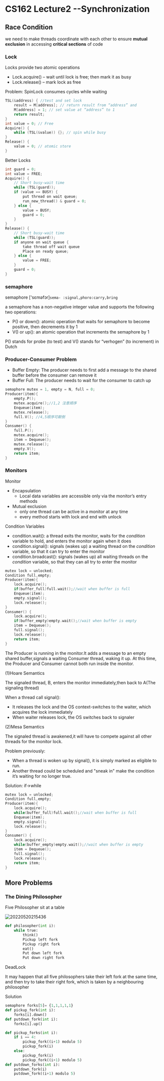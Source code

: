 # CS162 Lecture2 --Synchronization

## Race Condition

we need to make threads coordinate with each other to ensure **mutual exclusion** in accessing **critical sections** of code

### Lock

Locks provide two atomic operations

- Lock.acquire() – wait until lock is free; then mark it as busy
- Lock.release() – mark lock as free

Problem: SpinLock consumes cycles while waiting

```cpp
TSL(&address) { //test and set lock 
    result = M[address]; // return result from “address” and
    M[address] = 1; // set value at “address” to 1
    return result;
}
int value = 0; // Free
Acquire() {
    while (TSL(&value)) {}; // spin while busy
}
Release() {
    value = 0; // atomic store
}
```

Better Locks

```cpp
int guard = 0;
int value = FREE;
Acquire() {
    // Short busy-wait time
    while (TSL(guard));
    if (value == BUSY) {
        put thread on wait queue;
        run_new_thread() & guard = 0;
    } else {
        value = BUSY;
        guard = 0;
    }
}
Release() {
    // Short busy-wait time
    while (TSL(guard));
    if anyone on wait queue {
        take thread off wait queue
        Place on ready queue;
    } else {
        value = FREE;
    }
    guard = 0;
}
```

### semaphore

semaphore ['sɛməfɔr]`sema- :signal,phoro:carry,bring`

a semaphore has a non-negative integer value and supports the following two operations:
- P() or down(): atomic operation that waits for semaphore to become positive, then decrements it by 1
- V() or up(): an atomic operation that increments the semaphore by 1

P() stands for probe (to test) and V() stands for “verhogen” (to increment) in Dutch

### Producer-Consumer Problem

- Buffer Empty: The producer needs to first add a message to the shared buffer before the consumer can remove it
- Buffer Full: The producer needs to wait for the consumer to catch up

```cpp
semaphore mutex = 1, empty = N, full = 0;
Producer(item){
    empty.P();
    mutex.acquire();//1,2 注意顺序
    Enqueue(item);
    mutex.release();
    full.V(); //4,5顺序可颠倒
}
Consumer() {
    full.P();
    mutex.acquire();
    item = Dequeue();
    mutex.release();
    empty.V();
    return item;
}
```

### Monitors

Monitor
- Encapsulation
    - Local data variables are accessible only via the monitor’s entry methods
- Mutual exclusion
    - only one thread can be active in a monitor at any time
    - every method starts with lock and end with unlock

Condition Variables
- condition.wait(): a thread exits the monitor, waits for the *condition* variable to hold, and enters the monitor again when it does
- condition.signal(): signals (wakes up) a waiting thread on the *condition* variable, so that it can try to enter the monitor
- condition.broadcast(): signals (wakes up) all waiting threads on the *condition* variable, so that they can all try to enter the monitor

```cpp
mutex lock = unlocked;
Condition full,empty;
Producer(item){
    lock.acquire();
    if(buffer_full)full.wait();//wait when buffer is full
    Enqueue(item);
    empty.signal();
    lock.release();
}
Consumer() {
    lock.acquire();
    if(buffer_empty)empty.wait();//wait when buffer is empty
    item = Dequeue();
    full.signal();
    lock.release();
    return item;
}
```

The Producer is running in the monitor.It adds a message to an empty shared buffer,signals a waiting Consumer thread, waking it up. At this time, the Producer and Consumer cannot both run inside the monitor.

(1)Hoare Semantics

The signaled thread, B, enters the monitor immediately,then back to A(The signaling thread)

When a thread call signal():
- It releases the lock and the OS context-switches to the waiter, which acquires the
lock immediately
- When waiter releases lock, the OS switches back to signaler

(2)Mesa Semantics

The signaled thread is awakened,it will have to compete against all other threads for the monitor lock.

Problem previously: 

- When a thread is woken up by signal(), it is simply marked as eligible to run. 
- Another thread could be scheduled and "sneak in" make the condition it’s
waiting for no longer true.

Solution: if->while

```cpp
mutex lock = unlocked;
Condition full,empty;
Producer(item){
    lock.acquire();
    while(buffer_full)full.wait();//wait when buffer is full
    Enqueue(item);
    empty.signal();
    lock.release();
}
Consumer() {
    lock.acquire();
    while(buffer_empty)empty.wait();//wait when buffer is empty
    item = Dequeue();
    full.signal();
    lock.release();
    return item;
}
```

## More Problems
### The Dining Philosopher

Five Philosopher sit at a table

![20220520215436](https://raw.githubusercontent.com/zxc2012/image/main/20220520215436.png)

```python
def philosopher(int i):
    while true:
        think()
        Pickup left fork
        Pickup right fork
        eat()
        Put down left fork
        Put down right fork
```

DeadLock

It may happen that all five philosophers take their left fork at the same time, and then try to take
their right fork, which is taken by a neighbouring philosopher

Solution

```python
semaphore forks[5]= {1,1,1,1,1}
def pickup_fork(int i):
    forks[i].down()
def putdown_fork(int i):
    forks[i].up()

def pickup_forks(int i):
    if i == 4:
        pickup_fork((i+1) modulo 5)
        pickup_fork(i)
    else:
        pickup_fork(i)
        pickup_fork((i+1) modulo 5)
def putdown_forks(int i):
    putdown_fork(i)
    putdown_fork((i+1) modulo 5)
```